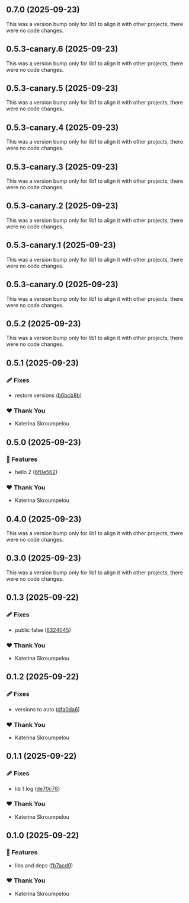## 0.7.0 (2025-09-23)

This was a version bump only for lib1 to align it with other projects, there were no code changes.

## 0.5.3-canary.6 (2025-09-23)

This was a version bump only for lib1 to align it with other projects, there were no code changes.

## 0.5.3-canary.5 (2025-09-23)

This was a version bump only for lib1 to align it with other projects, there were no code changes.

## 0.5.3-canary.4 (2025-09-23)

This was a version bump only for lib1 to align it with other projects, there were no code changes.

## 0.5.3-canary.3 (2025-09-23)

This was a version bump only for lib1 to align it with other projects, there were no code changes.

## 0.5.3-canary.2 (2025-09-23)

This was a version bump only for lib1 to align it with other projects, there were no code changes.

## 0.5.3-canary.1 (2025-09-23)

This was a version bump only for lib1 to align it with other projects, there were no code changes.

## 0.5.3-canary.0 (2025-09-23)

This was a version bump only for lib1 to align it with other projects, there were no code changes.

## 0.5.2 (2025-09-23)

This was a version bump only for lib1 to align it with other projects, there were no code changes.

## 0.5.1 (2025-09-23)

### 🩹 Fixes

- restore versions ([b6bcb8b](https://github.com/mandarini/repro-nx-release/commit/b6bcb8b))

### ❤️ Thank You

- Katerina Skroumpelou

## 0.5.0 (2025-09-23)

### 🚀 Features

- hello 2 ([6f0e562](https://github.com/mandarini/repro-nx-release/commit/6f0e562))

### ❤️ Thank You

- Katerina Skroumpelou

## 0.4.0 (2025-09-23)

This was a version bump only for lib1 to align it with other projects, there were no code changes.

## 0.3.0 (2025-09-23)

This was a version bump only for lib1 to align it with other projects, there were no code changes.

## 0.1.3 (2025-09-22)

### 🩹 Fixes

- public false ([6324045](https://github.com/mandarini/repro-nx-release/commit/6324045))

### ❤️ Thank You

- Katerina Skroumpelou

## 0.1.2 (2025-09-22)

### 🩹 Fixes

- versions to auto ([dfa0da6](https://github.com/mandarini/repro-nx-release/commit/dfa0da6))

### ❤️ Thank You

- Katerina Skroumpelou

## 0.1.1 (2025-09-22)

### 🩹 Fixes

- lib 1 log ([de70c78](https://github.com/mandarini/repro-nx-release/commit/de70c78))

### ❤️ Thank You

- Katerina Skroumpelou

## 0.1.0 (2025-09-22)

### 🚀 Features

- libs and deps ([fb7acd9](https://github.com/mandarini/repro-nx-release/commit/fb7acd9))

### ❤️ Thank You

- Katerina Skroumpelou